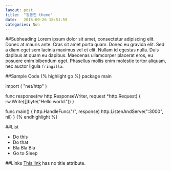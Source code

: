 ```yaml
---
layout: post
title:  "강동진 theme"
date:   2015-09-26 18:51:59
categories: Non
---
```

##Subheading
Lorem ipsum dolor sit amet, consectetur adipiscing elit. Donec at mauris ante. Cras sit amet porta quam. Donec eu gravida elit. Sed a diam eget sem lacinia maximus vel et elit. Nullam id egestas nulla. Duis dapibus at quam eu dapibus. Maecenas ullamcorper placerat eros, eu posuere enim bibendum eget. Phasellus mollis enim molestie tortor aliquam, nec auctor ligula `fringilla`.


##Sample Code
{% highlight go %}
package main

import (
    "net/http"
)

func response(rw http.ResponseWriter, request *http.Request) {
    rw.Write([]byte("Hello world."))
}

func main() {
    http.HandleFunc("/", response)
    http.ListenAndServe(":3000", nil)
}
{% endhighlight %}

##List 
- Do this
- Do that
- Bla Bla Bla
- Go to Sleep

##Links
[This link](http://naver.com/) has no title attribute.
















